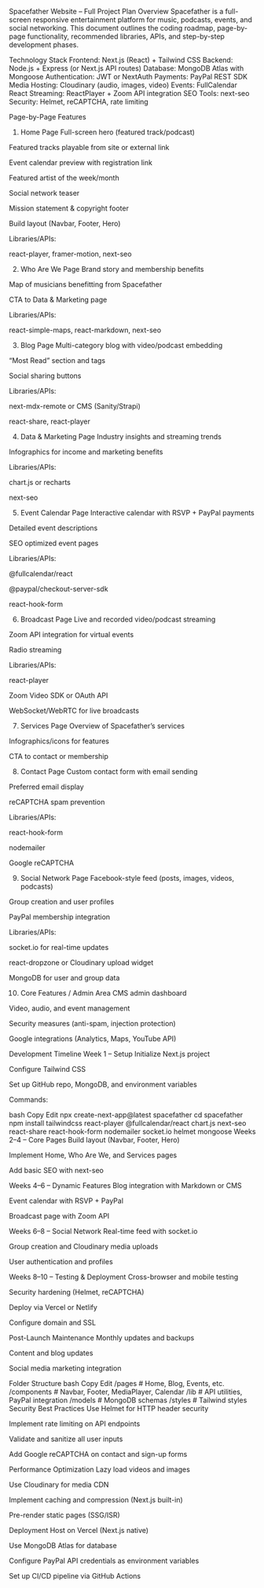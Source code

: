 Spacefather Website – Full Project Plan
Overview
Spacefather is a full-screen responsive entertainment platform for music, podcasts, events, and social networking. This document outlines the coding roadmap, page-by-page functionality, recommended libraries, APIs, and step-by-step development phases.

Technology Stack
Frontend: Next.js (React) + Tailwind CSS
Backend: Node.js + Express (or Next.js API routes)
Database: MongoDB Atlas with Mongoose
Authentication: JWT or NextAuth
Payments: PayPal REST SDK
Media Hosting: Cloudinary (audio, images, video)
Events: FullCalendar React
Streaming: ReactPlayer + Zoom API integration
SEO Tools: next-seo
Security: Helmet, reCAPTCHA, rate limiting

Page-by-Page Features
1. Home Page
Full-screen hero (featured track/podcast)

Featured tracks playable from site or external link

Event calendar preview with registration link

Featured artist of the week/month

Social network teaser

Mission statement & copyright footer

Build layout (Navbar, Footer, Hero)

Libraries/APIs:

react-player, framer-motion, next-seo

2. Who Are We Page
Brand story and membership benefits

Map of musicians benefitting from Spacefather

CTA to Data & Marketing page

Libraries/APIs:

react-simple-maps, react-markdown, next-seo

3. Blog Page
Multi-category blog with video/podcast embedding

“Most Read” section and tags

Social sharing buttons

Libraries/APIs:

next-mdx-remote or CMS (Sanity/Strapi)

react-share, react-player

4. Data & Marketing Page
Industry insights and streaming trends

Infographics for income and marketing benefits

Libraries/APIs:

chart.js or recharts

next-seo

5. Event Calendar Page
Interactive calendar with RSVP + PayPal payments

Detailed event descriptions

SEO optimized event pages

Libraries/APIs:

@fullcalendar/react

@paypal/checkout-server-sdk

react-hook-form

6. Broadcast Page
Live and recorded video/podcast streaming

Zoom API integration for virtual events

Radio streaming

Libraries/APIs:

react-player

Zoom Video SDK or OAuth API

WebSocket/WebRTC for live broadcasts

7. Services Page
Overview of Spacefather’s services

Infographics/icons for features

CTA to contact or membership

8. Contact Page
Custom contact form with email sending

Preferred email display

reCAPTCHA spam prevention

Libraries/APIs:

react-hook-form

nodemailer

Google reCAPTCHA

9. Social Network Page
Facebook-style feed (posts, images, videos, podcasts)

Group creation and user profiles

PayPal membership integration

Libraries/APIs:

socket.io for real-time updates

react-dropzone or Cloudinary upload widget

MongoDB for user and group data

10. Core Features / Admin Area
CMS admin dashboard

Video, audio, and event management

Security measures (anti-spam, injection protection)

Google integrations (Analytics, Maps, YouTube API)

Development Timeline
Week 1 – Setup
Initialize Next.js project

Configure Tailwind CSS

Set up GitHub repo, MongoDB, and environment variables

Commands:

bash
Copy
Edit
npx create-next-app@latest spacefather
cd spacefather
npm install tailwindcss react-player @fullcalendar/react chart.js next-seo react-share react-hook-form nodemailer socket.io helmet mongoose
Weeks 2–4 – Core Pages
Build layout (Navbar, Footer, Hero)

Implement Home, Who Are We, and Services pages

Add basic SEO with next-seo

Weeks 4–6 – Dynamic Features
Blog integration with Markdown or CMS

Event calendar with RSVP + PayPal

Broadcast page with Zoom API

Weeks 6–8 – Social Network
Real-time feed with socket.io

Group creation and Cloudinary media uploads

User authentication and profiles

Weeks 8–10 – Testing & Deployment
Cross-browser and mobile testing

Security hardening (Helmet, reCAPTCHA)

Deploy via Vercel or Netlify

Configure domain and SSL

Post-Launch Maintenance
Monthly updates and backups

Content and blog updates

Social media marketing integration

Folder Structure
bash
Copy
Edit
/pages        # Home, Blog, Events, etc.
/components   # Navbar, Footer, MediaPlayer, Calendar
/lib          # API utilities, PayPal integration
/models       # MongoDB schemas
/styles       # Tailwind styles
Security Best Practices
Use Helmet for HTTP header security

Implement rate limiting on API endpoints

Validate and sanitize all user inputs

Add Google reCAPTCHA on contact and sign-up forms

Performance Optimization
Lazy load videos and images

Use Cloudinary for media CDN

Implement caching and compression (Next.js built-in)

Pre-render static pages (SSG/ISR)

Deployment
Host on Vercel (Next.js native)

Use MongoDB Atlas for database

Configure PayPal API credentials as environment variables

Set up CI/CD pipeline via GitHub Actions